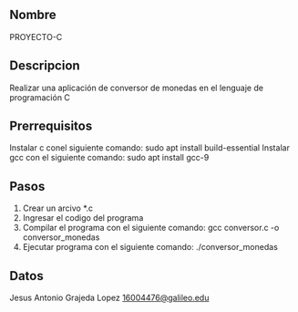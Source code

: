 ## Nombre 
PROYECTO-C

## Descripcion
Realizar una aplicación de conversor de monedas en el lenguaje de programación C

## Prerrequisitos
Instalar c conel siguiente comando: sudo apt install build-essential
Instalar gcc con el siguiente comando: sudo apt install gcc-9

## Pasos
1. Crear un arcivo *.c
2. Ingresar el codigo del programa
3. Compilar el programa con el siguiente comando: gcc conversor.c -o conversor_monedas
4. Ejecutar programa con el siguiente comando: ./conversor_monedas

## Datos
Jesus Antonio Grajeda Lopez
16004476@galileo.edu